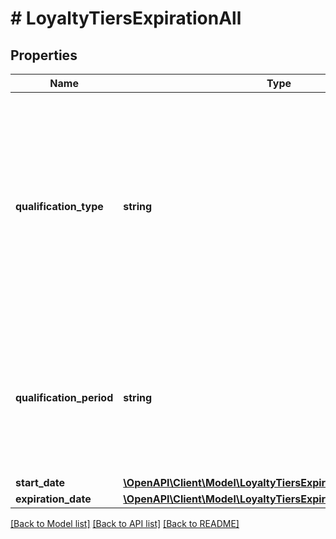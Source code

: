 # # LoyaltyTiersExpirationAll

## Properties

Name | Type | Description | Notes
------------ | ------------- | ------------- | -------------
**qualification_type** | **string** | Tier qualification.     &#x60;BALANCE&#x60;: Points balance is based on the customer&#39;s current points balance. Customers qualify for the tier if their points balance is in the points range of the tier.   &#x60;POINTS_IN_PERIOD&#x60;: A customer qualifies for the tier only if the sum of the accumulated points in a **defined time interval** reaches the tier threshold. | [optional]
**qualification_period** | **string** | Customers can qualify for the tier if they collected enough points in a given time period. So, in addition to the customer having to reach a points range, they also need to have collected the points within a set time period.      | **Period** | **Definition** | |:---|:---| | **Calendar Month** | Points collected in one calendar month&lt;br&gt;January, February, March, etc. | | **Calendar Quarter** | Points collected in the quarter&lt;br&gt;- January - March&lt;br&gt;- April - June&lt;br&gt;- July - September&lt;br&gt;- October - December | | **Calendar Half-year** | Points collected in the half-year&lt;br&gt;- January - June&lt;br&gt;- July - December | | **Calendar Year** | Points collected in one calendar year&lt;br&gt;January - December | | [optional]
**start_date** | [**\OpenAPI\Client\Model\LoyaltyTiersExpirationAllStartDate**](LoyaltyTiersExpirationAllStartDate.md) |  | [optional]
**expiration_date** | [**\OpenAPI\Client\Model\LoyaltyTiersExpirationAllExpirationDate**](LoyaltyTiersExpirationAllExpirationDate.md) |  | [optional]

[[Back to Model list]](../../README.md#models) [[Back to API list]](../../README.md#endpoints) [[Back to README]](../../README.md)
